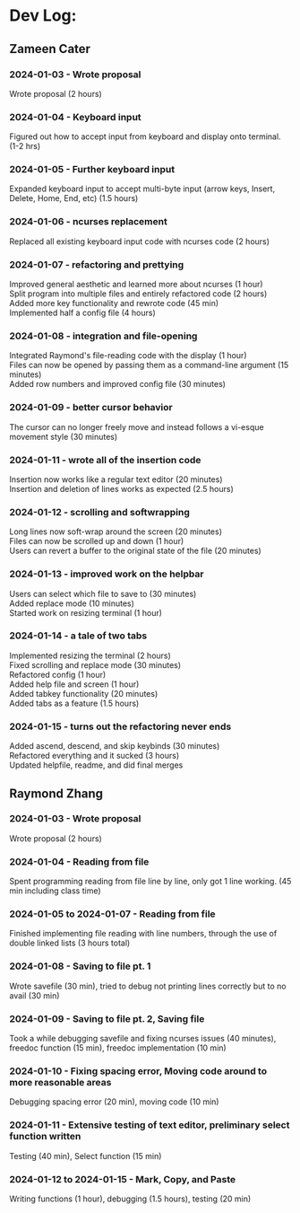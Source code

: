 # Dev Log:

## Zameen Cater

### 2024-01-03 - Wrote proposal
Wrote proposal (2 hours)

### 2024-01-04 - Keyboard input
Figured out how to accept input from keyboard and display onto terminal. (1-2 hrs)

### 2024-01-05 - Further keyboard input
Expanded keyboard input to accept multi-byte input (arrow keys, Insert, Delete, Home, End, etc) (1.5 hours)

### 2024-01-06 - ncurses replacement
Replaced all existing keyboard input code with ncurses code (2 hours)  

### 2024-01-07 - refactoring and prettying
Improved general aesthetic and learned more about ncurses (1 hour)  
Split program into multiple files and entirely refactored code (2 hours)  
Added more key functionality and rewrote code (45 min)  
Implemented half a config file (4 hours)

### 2024-01-08 - integration and file-opening
Integrated Raymond's file-reading code with the display (1 hour)  
Files can now be opened by passing them as a command-line argument (15 minutes)  
Added row numbers and improved config file (30 minutes)

### 2024-01-09 - better cursor behavior
The cursor can no longer freely move and instead follows a vi-esque movement style (30 minutes)

### 2024-01-11 - wrote all of the insertion code
Insertion now works like a regular text editor (20 minutes)  
Insertion and deletion of lines works as expected (2.5 hours)  

### 2024-01-12 - scrolling and softwrapping
Long lines now soft-wrap around the screen (20 minutes)  
Files can now be scrolled up and down (1 hour)  
Users can revert a buffer to the original state of the file (20 minutes)  

### 2024-01-13 - improved work on the helpbar
Users can select which file to save to (30 minutes)  
Added replace mode (10 minutes)  
Started work on resizing terminal (1 hour)  

### 2024-01-14 - a tale of two tabs
Implemented resizing the terminal (2 hours)  
Fixed scrolling and replace mode (30 minutes)  
Refactored config (1 hour)  
Added help file and screen (1 hour)  
Added tabkey functionality (20 minutes)  
Added tabs as a feature (1.5 hours)  

### 2024-01-15 - turns out the refactoring never ends
Added ascend, descend, and skip keybinds (30 minutes)  
Refactored everything and it sucked (3 hours)  
Updated helpfile, readme, and did final merges  

## Raymond Zhang

### 2024-01-03 - Wrote proposal
Wrote proposal (2 hours)

### 2024-01-04 - Reading from file
Spent programming reading from file line by line, only got 1 line working. (45 min including class time)

### 2024-01-05 to 2024-01-07 - Reading from file
Finished implementing file reading with line numbers, through the use of double linked lists (3 hours total)

### 2024-01-08 - Saving to file pt. 1
Wrote savefile (30 min), tried to debug not printing lines correctly but to no avail (30 min)

### 2024-01-09 - Saving to file pt. 2, Saving file
Took a while debugging savefile and fixing ncurses issues (40 minutes), freedoc function (15 min), freedoc implementation (10 min)

### 2024-01-10 - Fixing spacing error, Moving code around to more reasonable areas
Debugging spacing error (20 min), moving code (10 min)

### 2024-01-11 - Extensive testing of text editor, preliminary select function written
Testing (40 min), Select function (15 min)

### 2024-01-12 to 2024-01-15 - Mark, Copy, and Paste 
Writing functions (1 hour), debugging (1.5 hours), testing (20 min)
